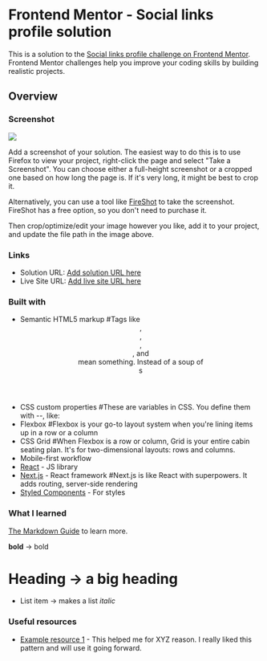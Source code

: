 # Frontend Mentor - Social links profile solution

This is a solution to the [Social links profile challenge on Frontend Mentor](https://www.frontendmentor.io/challenges/social-links-profile-UG32l9m6dQ). Frontend Mentor challenges help you improve your coding skills by building realistic projects. 

## Overview

### Screenshot

![](./screenshot.jpg)

Add a screenshot of your solution. The easiest way to do this is to use Firefox to view your project, right-click the page and select "Take a Screenshot". You can choose either a full-height screenshot or a cropped one based on how long the page is. If it's very long, it might be best to crop it.

Alternatively, you can use a tool like [FireShot](https://getfireshot.com/) to take the screenshot. FireShot has a free option, so you don't need to purchase it. 

Then crop/optimize/edit your image however you like, add it to your project, and update the file path in the image above.

### Links

- Solution URL: [Add solution URL here](https://your-solution-url.com)
- Live Site URL: [Add live site URL here](https://your-live-site-url.com)

### Built with

- Semantic HTML5 markup #Tags like <header>, <nav>, <section>, <article>, and <footer> mean something. Instead of a soup of <div>s
- CSS custom properties #These are variables in CSS. You define them with --, like:
- Flexbox #Flexbox is your go-to layout system when you're lining items up in a row or a column
- CSS Grid #When Flexbox is a row or column, Grid is your entire cabin seating plan. It's for two-dimensional layouts: rows and columns.
- Mobile-first workflow
- [React](https://reactjs.org/) - JS library
- [Next.js](https://nextjs.org/) - React framework #Next.js is like React with superpowers. It adds routing, server-side rendering
- [Styled Components](https://styled-components.com/) - For styles

### What I learned

[The Markdown Guide](https://www.markdownguide.org/) to learn more.

**bold** → bold

# Heading → a big heading

- List item → makes a list
*italic*

### Useful resources

- [Example resource 1](https://www.example.com) - This helped me for XYZ reason. I really liked this pattern and will use it going forward.

